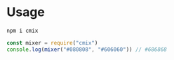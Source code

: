 # Usage

```npm i cmix```

```js
const mixer = require("cmix")
console.log(mixer("#080808", "#606060")) // #686868
```